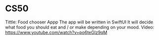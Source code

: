 # CS50
Tittle: Food chooser Appp
The app will be written in SwiftUI
It will decide what food you should eat and / or make depending on your mood. 
Video: https://www.youtube.com/watch?v=po6teGIz9qM
